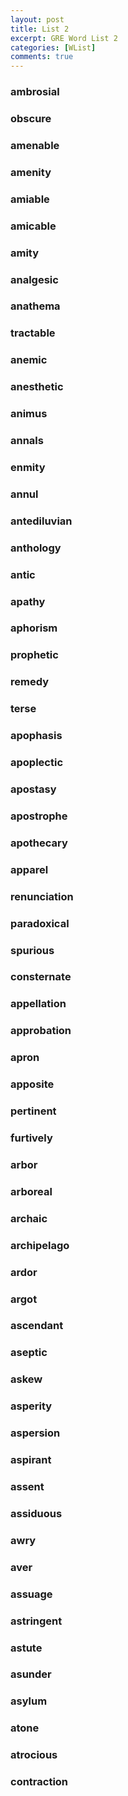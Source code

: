 ```yaml
---
layout: post
title: List 2
excerpt: GRE Word List 2
categories: [WList]
comments: true
---
```


### ambrosial

### obscure

### amenable

### amenity

### amiable

### amicable

### amity

### analgesic

### anathema

### tractable

### anemic

### anesthetic

### animus

### annals

### enmity

### annul

### antediluvian

### anthology

### antic

### apathy

### aphorism

### prophetic

### remedy

### terse

### apophasis

### apoplectic

### apostasy

### apostrophe

### apothecary

### apparel

### renunciation

### paradoxical

### spurious

### consternate

### appellation

### approbation

### apron

### apposite

### pertinent

### furtively

### arbor

### arboreal

### archaic

### archipelago

### ardor

### argot

### ascendant

### aseptic

### askew

### asperity

### aspersion

### aspirant

### assent

### assiduous

### awry

### aver

### assuage

### astringent

### astute

### asunder

### asylum

### atone

### atrocious

### contraction

